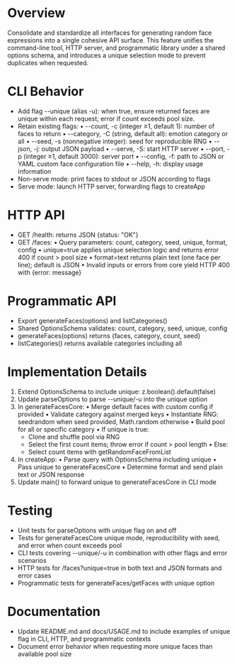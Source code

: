 # Overview

Consolidate and standardize all interfaces for generating random face expressions into a single cohesive API surface. This feature unifies the command-line tool, HTTP server, and programmatic library under a shared options schema, and introduces a unique selection mode to prevent duplicates when requested.

# CLI Behavior

- Add flag --unique (alias -u): when true, ensure returned faces are unique within each request; error if count exceeds pool size.
- Retain existing flags:
  • --count, -c (integer ≥1, default 1): number of faces to return
  • --category, -C (string, default all): emotion category or all
  • --seed, -s (nonnegative integer): seed for reproducible RNG
  • --json, -j: output JSON payload
  • --serve, -S: start HTTP server
  • --port, -p (integer ≥1, default 3000): server port
  • --config, -f: path to JSON or YAML custom face configuration file
  • --help, -h: display usage information
- Non-serve mode: print faces to stdout or JSON according to flags
- Serve mode: launch HTTP server, forwarding flags to createApp

# HTTP API

- GET /health: returns JSON {status: "OK"}
- GET /faces:
  • Query parameters: count, category, seed, unique, format, config
  • unique=true applies unique selection logic and returns error 400 if count > pool size
  • format=text returns plain text (one face per line); default is JSON
  • Invalid inputs or errors from core yield HTTP 400 with {error: message}

# Programmatic API

- Export generateFaces(options) and listCategories()
- Shared OptionsSchema validates: count, category, seed, unique, config
- generateFaces(options) returns {faces, category, count, seed}
- listCategories() returns available categories including all

# Implementation Details

1. Extend OptionsSchema to include unique: z.boolean().default(false)
2. Update parseOptions to parse --unique/-u into the unique option
3. In generateFacesCore:
   • Merge default faces with custom config if provided
   • Validate category against merged keys
   • Instantiate RNG: seedrandom when seed provided, Math.random otherwise
   • Build pool for all or specific category
   • If unique is true:
     - Clone and shuffle pool via RNG
     - Select the first count items; throw error if count > pool length
   • Else:
     - Select count items with getRandomFaceFromList
4. In createApp:
   • Parse query with OptionsSchema including unique
   • Pass unique to generateFacesCore
   • Determine format and send plain text or JSON response
5. Update main() to forward unique to generateFacesCore in CLI mode

# Testing

- Unit tests for parseOptions with unique flag on and off
- Tests for generateFacesCore unique mode, reproducibility with seed, and error when count exceeds pool
- CLI tests covering --unique/-u in combination with other flags and error scenarios
- HTTP tests for /faces?unique=true in both text and JSON formats and error cases
- Programmatic tests for generateFaces/getFaces with unique option

# Documentation

- Update README.md and docs/USAGE.md to include examples of unique flag in CLI, HTTP, and programmatic contexts
- Document error behavior when requesting more unique faces than available pool size